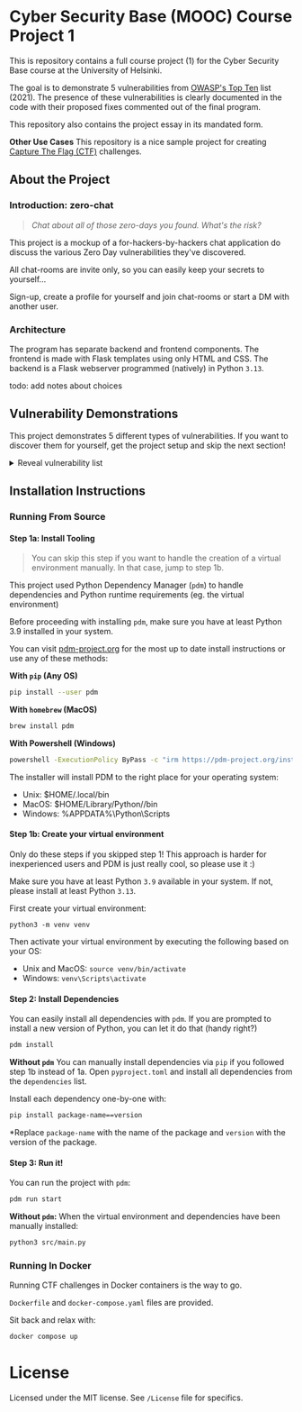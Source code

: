 # Cyber Security Base (MOOC) Course Project 1
This is repository contains a full course project (1) for the Cyber Security Base course at the University of Helsinki.

The goal is to demonstrate 5 vulnerabilities from [OWASP's Top Ten](https://owasp.org/www-project-top-ten/) list (2021).
The presence of these vulnerabilities is clearly documented in the code with their proposed fixes commented out of the final program.

This repository also contains the project essay in its mandated form.

**Other Use Cases**
This repository is a nice sample project for creating [Capture The Flag (CTF)](https://en.wikipedia.org/wiki/Capture_the_flag_(cybersecurity)) challenges.

## About the Project

### Introduction: zero-chat
> *Chat about all of those zero-days you found. What's the risk?*

This project is a mockup of a for-hackers-by-hackers chat application do discuss the various Zero Day vulnerabilities they've discovered.

All chat-rooms are invite only, so you can easily keep your secrets to yourself...

Sign-up, create a profile for yourself and join chat-rooms or start a DM with another user.

### Architecture
The program has separate backend and frontend components. The frontend is made with Flask templates using only HTML and CSS. The backend is a Flask webserver programmed (natively) in Python `3.13`.

todo: add notes about choices

## Vulnerability Demonstrations
This project demonstrates 5 different types of vulnerabilities. If you want to discover them for yourself, get the project setup and skip the next section!

<details>
<summary>Reveal vulnerability list</summary>

### 1. `A01:2021 – Broken Access Control`
A variant of this vulnerability called *IDOR* (Insecure Direct Object References, [CWE-639](https://cwe.mitre.org/data/definitions/639.html)) is present in the Profile API.

The API does to verify that the user being edited is the one initiating the edits, when the active user is not a "global admin".

This allows any authenticated user to change the nametag of any other user.

todo: add code block and link to code

### 2. `A03:2021 – Injection`
All chat-rooms are invite only, but you can sneak yourself in by using SQL injection ([CWE-89](https://cwe.mitre.org/data/definitions/89.html))

todo: add sqli sample

todo: add code block and link to code

### 3. `A05:2021 – Security Misconfiguration`
A mistake in the final stages of development lead to the Flask debug mode being left on. Whoops!

This leads to the attacker being able to see full stacktraces when an error occurs. If a user tries to login without typing in a password, it will cause an error in the Login API.

Unfortunately the stacktrace happens to contain the hashed password of the user :/ Luckily any sane developer implements password strength requirements :)

todo: add code block and link to code

### 4. `A07:2021 – Identification and Authentication Failures`
The Login API only requires the user to have *some* password. No strength check is present ([CWE-521](https://cwe.mitre.org/data/definitions/521.html)) and brute-forcing is not prevented server-side ([CWE-307](https://cwe.mitre.org/data/definitions/307.html))

todo: add code block and link to code

### 5. `A02:2021 – Cryptographic Failures`
Whoops! The developers forgot to use a secure and sufficiently random secret for generating session IDs ([CWE-330](https://cwe.mitre.org/data/definitions/330.html))

todo: add code block and link to code

</details>

## Installation Instructions

### Running From Source

#### Step 1a: Install Tooling
> You can skip this step if you want to handle the creation of a virtual environment manually. In that case, jump to step 1b.

This project used Python Dependency Manager (`pdm`) to handle dependencies and Python runtime requirements (eg. the virtual environment)

Before proceeding with installing `pdm`, make sure you have at least Python 3.9 installed in your system.

You can visit [pdm-project.org](https://pdm-project.org/en/latest/) for the most up to date install instructions or use any of these methods:

**With `pip` (Any OS)**
```sh
pip install --user pdm
```

**With `homebrew` (MacOS)**
```sh
brew install pdm
```

**With Powershell (Windows)**
```cmd
powershell -ExecutionPolicy ByPass -c "irm https://pdm-project.org/install-pdm.py | py -"
```

The installer will install PDM to the right place for your operating system:
- Unix: $HOME/.local/bin
- MacOS: $HOME/Library/Python/<version>/bin
- Windows: %APPDATA%\Python\Scripts

#### Step 1b: Create your virtual environment
Only do these steps if you skipped step 1! This approach is harder for inexperienced users and PDM is just really cool, so please use it :)

Make sure you have at least Python `3.9` available in your system. If not, please install at least Python `3.13`.

First create your virtual environment:
```
python3 -m venv venv
```

Then activate your virtual environment by executing the following based on your OS:
- Unix and MacOS: `source venv/bin/activate`
- Windows: `venv\Scripts\activate`

#### Step 2: Install Dependencies
You can easily install all dependencies with `pdm`. If you are prompted to install a new version of Python, you can let it do that (handy right?)

```sh
pdm install
```

**Without `pdm`**
You can manually install dependencies via `pip` if you followed step 1b instead of 1a. Open `pyproject.toml` and install all dependencies from the `dependencies` list.

Install each dependency one-by-one with:

```sh
pip install package-name==version
```

*Replace `package-name` with the name of the package and `version` with the version of the package.

#### Step 3: Run it!
You can run the project with `pdm`:

```sh
pdm run start
```

**Without `pdm`:**
When the virtual environment and dependencies have been manually installed:

```sh
python3 src/main.py
```

### Running In Docker
Running CTF challenges in Docker containers is the way to go.

`Dockerfile` and `docker-compose.yaml` files are provided.

Sit back and relax with:

```sh
docker compose up
```

# License
Licensed under the MIT license. See `/License` file for specifics.
